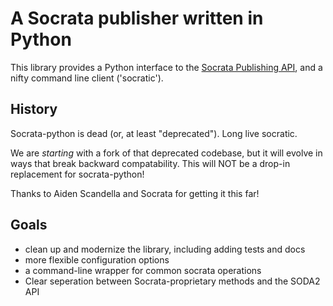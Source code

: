 A Socrata publisher written in Python
======================
This library provides a Python interface to the [Socrata Publishing API], and a nifty command line client ('socratic').


History
---------
Socrata-python is dead (or, at least "deprecated"). Long live socratic. 

We are _starting_ with a fork of that deprecated codebase, but it will evolve in ways that break backward compatability. This will NOT be a drop-in replacement for socrata-python! 

Thanks to Aiden Scandella and Socrata for getting it this far!


[Socrata Publishing API]: http://dev.socrata.com/publisher/getting-started

Goals
------------------------
* clean up and modernize the library, including adding tests and docs
* more flexible configuration options
* a command-line wrapper for common socrata operations
* Clear seperation between Socrata-proprietary methods and the SODA2 API

